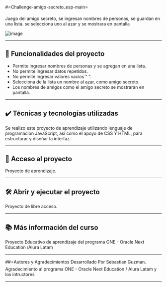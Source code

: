 #⭐Challenge-amigo-secreto_esp-main⭐

Juego del amigo secreto, se ingresan nombres de personas, se guardan en una lista. se selecciona uno al azar y se mostrara en pantalla

![image](https://github.com/user-attachments/assets/136f8299-a997-4d43-8611-9be16c09dc68)

------------

## 🔨 Funcionalidades del proyecto

- Permite ingresar nombres de personas y se agregan en una lista.
- No permite ingresar datos repetidos.
- No permite ingresar valores vacios " ".
- Selecciona de la lista un nombre al azar, como amigo secreto.
- Los nombres de amigos como el amigo secreto se mostraran en pantalla.

------------

## ✔️ Técnicas y tecnologías utilizadas
Se realizo este proyecto de aprendizaje utilizando lenguaje de programacion JavaScript, asi como el apoyo de CSS Y HTML,  para estructurar y diseñar la interfaz.

------------

## 📁 Acceso al proyecto
Proyecto de aprendizaje.

------------

## 🛠️ Abrir y ejecutar el proyecto
Proyecto de libre acceso.

------------

## 📚 Más información del curso
Proyecto Educativo de aprendizaje del programa ONE - Oracle Next Education /Alura Latam

------------

##⭐Autores y Agradecimientos
Desarrollado Por Sebastian Guzman.
Agradecimiento al programa ONE - Oracle Next Education / Alura Latam y los intructores

------------
